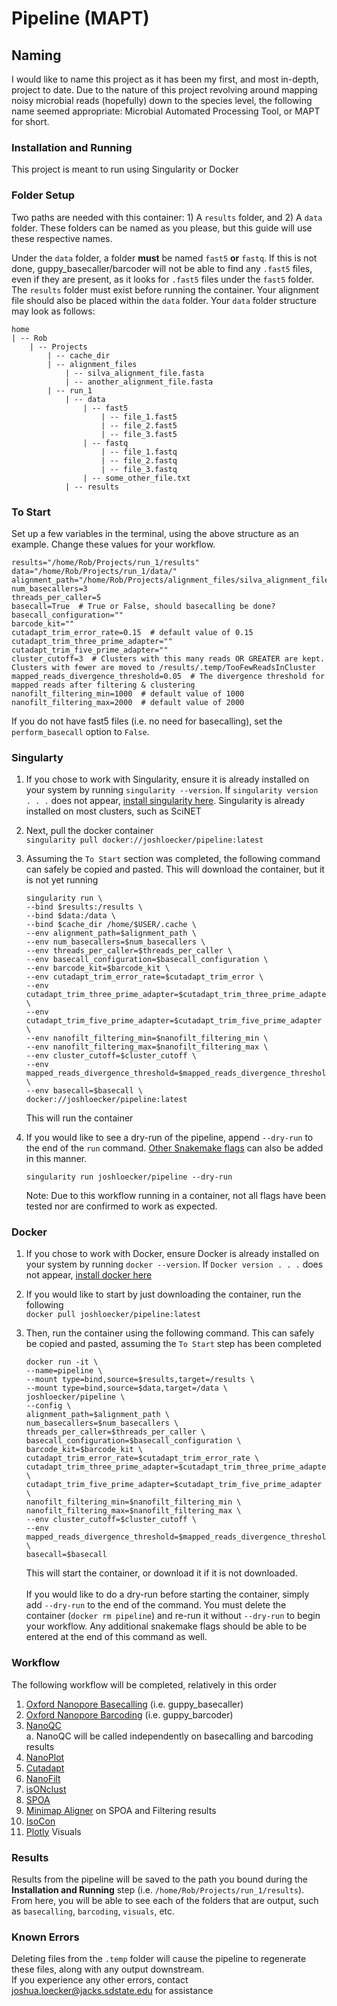 # Pipeline (MAPT)

## Naming
I would like to name this project as it has been my first, and most in-depth, project to date. 
Due to the nature of this project revolving around mapping noisy microbial reads (hopefully) down to the species level, 
the following name seemed appropriate: Microbial Automated Processing Tool, or MAPT for short.

### Installation and Running
This project is meant to run using Singularity or Docker
### Folder Setup
Two paths are needed with this container: 1) A `results` folder, and 2) A `data` folder. These folders can be named as you please, but this guide will use these respective names.  

Under the `data` folder, a folder **must** be named `fast5` **or** `fastq`. If this is not done, guppy_basecaller/barcoder will not be able to find any 
`.fast5` files, even if they are present, as it looks for `.fast5` files under the `fast5` folder.
The `results` folder must exist before running the container. Your alignment file should also be placed within the `data` folder.
Your `data` folder structure may look as follows:
```
home
| -- Rob
    | -- Projects
        | -- cache_dir
        | -- alignment_files
            | -- silva_alignment_file.fasta
            | -- another_alignment_file.fasta
        | -- run_1
            | -- data
                | -- fast5
                    | -- file_1.fast5
                    | -- file_2.fast5
                    | -- file_3.fast5
                | -- fastq
                    | -- file_1.fastq
                    | -- file_2.fastq
                    | -- file_3.fastq
                | -- some_other_file.txt
            | -- results
```

### To Start
Set up a few variables in the terminal, using the above structure as an example. 
Change these values for your workflow.

    results="/home/Rob/Projects/run_1/results"
    data="/home/Rob/Projects/run_1/data/"
    alignment_path="/home/Rob/Projects/alignment_files/silva_alignment_file.fasta"
    num_basecallers=3
    threads_per_caller=5
    basecall=True  # True or False, should basecalling be done?
    basecall_configuration=""
    barcode_kit=""
    cutadapt_trim_error_rate=0.15  # default value of 0.15
    cutadapt_trim_three_prime_adapter=""
    cutadapt_trim_five_prime_adapter=""
    cluster_cutoff=3  # Clusters with this many reads OR GREATER are kept. Clusters with fewer are moved to /results/.temp/TooFewReadsInCluster
    mapped_reads_divergence_threshold=0.05  # The divergence threshold for mapped reads after filtering & clustering
    nanofilt_filtering_min=1000  # default value of 1000
    nanofilt_filtering_max=2000  # default value of 2000
    

   If you do not have fast5 files (i.e. no need for basecalling), set the `perform_basecall` option to `False`.
  
   
### Singularty
1. If you chose to work with Singularity, ensure it is already installed on your system by running `singularity --version`. 
   If `singularity version . . .` does not appear, [install singularity here](https://singularity.lbl.gov/install-linux). 
   Singularity is already installed on most clusters, such as SciNET

2. Next, pull the docker container  
    `singularity pull docker://joshloecker/pipeline:latest`

4. Assuming the `To Start` section was completed, the following command
can safely be copied and pasted. This will download the container, but it is
not yet running
    ```
    singularity run \
    --bind $results:/results \
    --bind $data:/data \
    --bind $cache_dir /home/$USER/.cache \
    --env alignment_path=$alignment_path \
    --env num_basecallers=$num_basecallers \
    --env threads_per_caller=$threads_per_caller \
    --env basecall_configuration=$basecall_configuration \
    --env barcode_kit=$barcode_kit \
    --env cutadapt_trim_error_rate=$cutadapt_trim_error \
    --env cutadapt_trim_three_prime_adapter=$cutadapt_trim_three_prime_adapter \
    --env cutadapt_trim_five_prime_adapter=$cutadapt_trim_five_prime_adapter \
    --env nanofilt_filtering_min=$nanofilt_filtering_min \
    --env nanofilt_filtering_max=$nanofilt_filtering_max \
    --env cluster_cutoff=$cluster_cutoff \
    --env mapped_reads_divergence_threshold=$mapped_reads_divergence_threshold \
    --env basecall=$basecall \
    docker://joshloecker/pipeline:latest
	```
   
    This will run the container

4. If you would like to see a dry-run of the pipeline, append `--dry-run`
to the end of the `run` command. [Other Snakemake flags](https://snakemake.readthedocs.io/en/stable/executing/cli.html)
can also be added in this manner.  
   ```
   singularity run joshloecker/pipeline --dry-run
   ```
    Note: Due to this workflow running in a container, not all flags have been tested
    nor are confirmed to work as expected.  
   
   
### Docker
1. If you chose to work with Docker, ensure Docker is already installed on your 
system by running `docker --version`. If `Docker version . . .` does not appear,
[install docker here](https://docs.docker.com/get-docker/)  

2. If you would like to start by just downloading the container, run the following  
    ```docker pull joshloecker/pipeline:latest```

2. Then, run the container using the following command. This can safely be copied
and pasted, assuming the `To Start` step has been completed
    ```
    docker run -it \
    --name=pipeline \
    --mount type=bind,source=$results,target=/results \
    --mount type=bind,source=$data,target=/data \
    joshloecker/pipeline \
    --config \
    alignment_path=$alignment_path \
    num_basecallers=$num_basecallers \
    threads_per_caller=$threads_per_caller \
    basecall_configuration=$basecall_configuration \
    barcode_kit=$barcode_kit \
    cutadapt_trim_error_rate=$cutadapt_trim_error_rate \
    cutadapt_trim_three_prime_adapter=$cutadapt_trim_three_prime_adapter \
    cutadapt_trim_five_prime_adapter=$cutadapt_trim_five_prime_adapter \
    nanofilt_filtering_min=$nanofilt_filtering_min \
    nanofilt_filtering_max=$nanofilt_filtering_max \
    --env cluster_cutoff=$cluster_cutoff \
    --env mapped_reads_divergence_threshold=$mapped_reads_divergence_threshold \
    basecall=$basecall
    ```
    This will start the container, or download it if it is not downloaded.
    <br><br>
    If you would like to do a dry-run before starting the container, simply add `--dry-run` to the end of the command.
    You must delete the container (`docker rm pipeline`) and re-run it without `--dry-run` to begin your workflow.
    Any additional snakemake flags should be able to be entered at the end of 
    this command as well.

### Workflow
The following workflow will be completed, relatively in this order
1. [Oxford Nanopore Basecalling](https://community.nanoporetech.com/protocols/Guppy-protocol/v/gpb_2003_v1_revt_14dec2018) (i.e. guppy_basecaller)
2. [Oxford Nanopore Barcoding](https://community.nanoporetech.com/protocols/Guppy-protocol/v/gpb_2003_v1_revt_14dec2018) (i.e. guppy_barcoder)
3. [NanoQC](https://github.com/wdecoster/nanoQC)  
    a. NanoQC will be called independently on basecalling and barcoding results
4. [NanoPlot](https://www.google.com/url?sa=t&rct=j&q=&esrc=s&source=web&cd=&cad=rja&uact=8&ved=2ahUKEwiz89ql2cHsAhUjAp0JHUVoCFAQFjAAegQIARAC&url=https%3A%2F%2Fgithub.com%2Fwdecoster%2FNanoPlot&usg=AOvVaw00LEGNovoQzjS5KCUxwD0v)
5. [Cutadapt](https://cutadapt.readthedocs.io/en/stable/)
6. [NanoFilt](https://www.google.com/url?sa=t&rct=j&q=&esrc=s&source=web&cd=&cad=rja&uact=8&ved=2ahUKEwigp9S92cHsAhWSLc0KHYp8C-oQFjAAegQIBBAC&url=https%3A%2F%2Fgithub.com%2Fwdecoster%2Fnanofilt&usg=AOvVaw20npdGb-VRvmFH1SY6-P6C)
7. [isONclust](https://github.com/ksahlin/isONclust)
8. [SPOA](https://github.com/rvaser/spoa)
9. [Minimap Aligner](https://www.google.com/url?sa=t&rct=j&q=&esrc=s&source=web&cd=&cad=rja&uact=8&ved=2ahUKEwjUtqXD2cHsAhVCGM0KHYsKAqcQFjAAegQIARAC&url=https%3A%2F%2Fgithub.com%2Flh3%2Fminimap2&usg=AOvVaw3UvK2vgr0fj_4GS68K8V26) on SPOA and Filtering results
10. [IsoCon](https://github.com/ksahlin/IsoCon)
11. [Plotly](https://pypi.org/project/plotly/) Visuals

### Results
Results from the pipeline will be saved to the path you bound during the **Installation and Running** step (i.e. `/home/Rob/Projects/run_1/results`). 
From here, you will be able to see each of the folders that are output, such as `basecalling`, `barcoding`, `visuals`, etc.


### Known Errors
Deleting files from the `.temp` folder will cause the pipeline to regenerate these files, along with any output downstream.  
If you experience any other errors, contact [joshua.loecker@jacks.sdstate.edu](mailto:joshua.loecker@jacks.sdstate.edu) for assistance

<!--stackedit_data:
eyJoaXN0b3J5IjpbOTIyMDg4NzE1XX0=
-->
